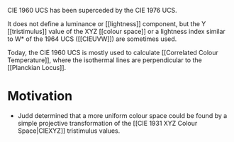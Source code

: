 CIE 1960 UCS has been superceded by the CIE 1976 UCS.

It does not define a luminance or [[lightness]] component, but the Y [[tristimulus]] value of the XYZ [[colour space]] or a lightness index similar to W* of the 1964 UCS ([[CIEUVW]]) are sometimes used.

Today, the CIE 1960 UCS is mostly used to calculate [[Correlated Colour Temperature]], where the isothermal lines are perpendicular to the [[Planckian Locus]].

# Motivation
- Judd determined that a more uniform colour space could be found by a simple projective transformation of the [[CIE 1931 XYZ Colour Space|CIEXYZ]] tristimulus values.